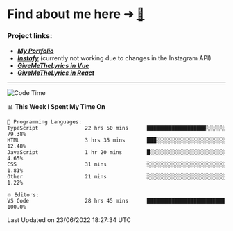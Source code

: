 # Find about me here ➜ [🧑](https://pauabella.dev)

### Project links:
- ***[My Portfolio](https://pauabella.dev)***
- ***[Instafy](https://instafy.me)*** (currently not working due to changes in the Instagram API)
- ***[GiveMeTheLyrics in Vue](https://lyrics.pauabella.dev)***
- ***[GiveMeTheLyrics in React](https://pauabella.dev/GiveMeTheLyrics)***

---
<!--START_SECTION:waka-->
![Code Time](http://img.shields.io/badge/Code%20Time-1%2C204%20hrs%2028%20mins-blue)

📊 **This Week I Spent My Time On** 

```text
💬 Programming Languages: 
TypeScript               22 hrs 50 mins      ███████████████████░░░░░░   79.38% 
HTML                     3 hrs 35 mins       ███░░░░░░░░░░░░░░░░░░░░░░   12.48% 
JavaScript               1 hr 20 mins        █░░░░░░░░░░░░░░░░░░░░░░░░   4.65% 
CSS                      31 mins             ░░░░░░░░░░░░░░░░░░░░░░░░░   1.81% 
Other                    21 mins             ░░░░░░░░░░░░░░░░░░░░░░░░░   1.22%

🔥 Editors: 
VS Code                  28 hrs 45 mins      █████████████████████████   100.0%

```


 Last Updated on 23/06/2022 18:27:34 UTC
<!--END_SECTION:waka-->
